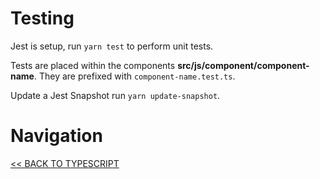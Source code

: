 # Testing

Jest is setup, run `yarn test` to perform unit tests.

Tests are placed within the components **src/js/component/component-name**. They are prefixed with `component-name.test.ts`.

Update a Jest Snapshot run `yarn update-snapshot`.

# Navigation

[<< BACK TO TYPESCRIPT](ts.md)
